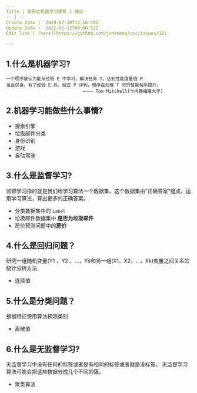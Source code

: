 ```yaml
---
Title | 吴恩达机器学习课程 1 绪论
-- | --
Create Date | `2019-07-18T13:56:49Z`
Update Date | `2022-01-12T09:00:52Z`
Edit link | [here](https://github.com/junxnone/csc/issues/12)

---
```

## 1.什么是机器学习?

```
一个程序被认为能从经验 E 中学习，解决任务 T，达到性能度量值 P
当且仅当，有了经验 E 后，经过 P 评判，程序在处理 T 时的性能有所提升。   
                             ———— Tom Mitchell(卡内基梅隆大学) 
```
## 2.机器学习能做些什么事情?
- 搜索引擎
- 垃圾邮件分类
- 身份识别
- 游戏
- 自动驾驶

## 3.什么是监督学习?
监督学习指的就是我们给学习算法一个数据集。这个数据集由“正确答案”组成。运用学习算法，算出更多的正确答案。  

- 分类数据集中的 `Label`
- 垃圾邮件数据集中 **是否为垃圾邮件**
- 房价预测问题中的**房价**


## 4.什么是回归问题？
研究一组随机变量(Y1 ，Y2 ，…，Yi)和另一组(X1，X2，…，Xk)变量之间关系的统计分析方法
- 连续值

## 5.什么是分类问题？
根据特征使用算法预测类别
- 离散值

## 6.什么是无监督学习?
无监督学习中没有任何的标签或者是有相同的标签或者就是没标签。
无监督学习算法可能会把这些数据分成几个不同的簇。
- 聚类算法



